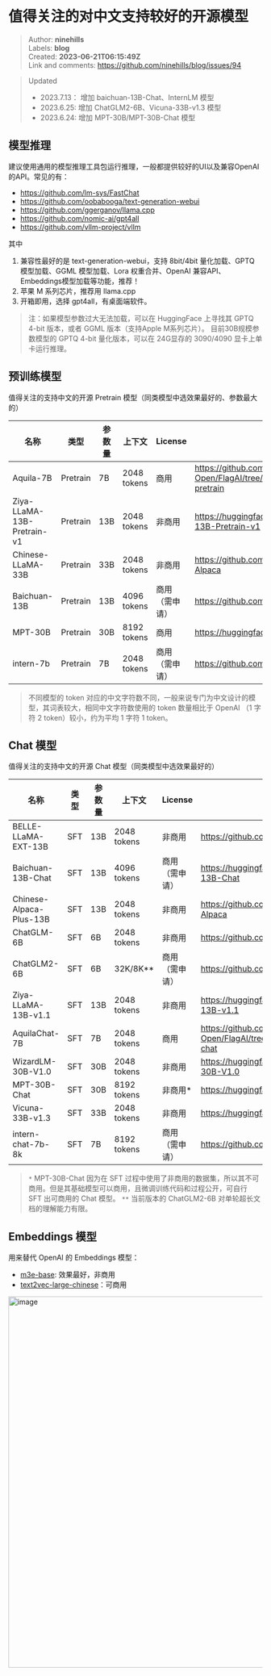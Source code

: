 # 值得关注的对中文支持较好的开源模型

> Author: **ninehills**  
> Labels: **blog**  
> Created: **2023-06-21T06:15:49Z**  
> Link and comments: <https://github.com/ninehills/blog/issues/94>  


> Updated  
> - 2023.7.13： 增加 baichuan-13B-Chat、InternLM 模型
> - 2023.6.25: 增加 ChatGLM2-6B、Vicuna-33B-v1.3  模型
> - 2023.6.24: 增加 MPT-30B/MPT-30B-Chat 模型

## 模型推理

建议使用通用的模型推理工具包运行推理，一般都提供较好的UI以及兼容OpenAI 的API。常见的有：

- https://github.com/lm-sys/FastChat
- https://github.com/oobabooga/text-generation-webui
- https://github.com/ggerganov/llama.cpp
- https://github.com/nomic-ai/gpt4all
- https://github.com/vllm-project/vllm

其中

1. 兼容性最好的是 text-generation-webui，支持 8bit/4bit 量化加载、GPTQ 模型加载、GGML 模型加载、Lora 权重合并、OpenAI 兼容API、Embeddings模型加载等功能，推荐！
2. 苹果 M 系列芯片，推荐用 llama.cpp
3. 开箱即用，选择 gpt4all，有桌面端软件。

> 注：如果模型参数过大无法加载，可以在 HuggingFace 上寻找其 GPTQ 4-bit 版本，或者 GGML 版本（支持Apple M系列芯片）。
> 目前30B规模参数模型的 GPTQ 4-bit 量化版本，可以在 24G显存的 3090/4090 显卡上单卡运行推理。

## 预训练模型

值得关注的支持中文的开源 Pretrain 模型（同类模型中选效果最好的、参数最大的）

| 名称                       | 类型     | 参数量 | 上下文      | License | 地址                                                                              |
| -------------------------- | -------- | ------ | ----------- | ------- | --------------------------------------------------------------------------------- |
| Aquila-7B                  | Pretrain | 7B     | 2048 tokens | 商用    | https://github.com/FlagAI-Open/FlagAI/tree/master/examples/Aquila/Aquila-pretrain |
| Ziya-LLaMA-13B-Pretrain-v1 | Pretrain | 13B    | 2048 tokens | 非商用  | https://huggingface.co/IDEA-CCNL/Ziya-LLaMA-13B-Pretrain-v1                       |
| Chinese-LLaMA-33B          | Pretrain | 33B    | 2048 tokens | 非商用  | https://github.com/ymcui/Chinese-LLaMA-Alpaca                                     |
|  Baichuan-13B     |    Pretrain  |  13B   |    4096 tokens     |   商用（需申请）    |        https://github.com/baichuan-inc/baichuan-13B     |
| MPT-30B | Pretrain | 30B | 8192 tokens | 商用 | https://huggingface.co/mosaicml/mpt-30b |
| intern-7b | Pretrain | 7B | 2048 tokens | 商用（需申请）| https://github.com/InternLM/InternLM |

> 不同模型的 token 对应的中文字符数不同，一般来说专门为中文设计的模型，其词表较大，相同中文字符数使用的 token 数量相比于 OpenAI （1 字符 2 token）较小，约为平均 1 字符 1 token。

## Chat 模型

值得关注的支持中文的开源 Chat 模型（同类模型中选效果最好的）

| 名称                    | 类型 | 参数量 | 上下文      | License | 地址                                                                          |
| ----------------------- | ---- | ------ | ----------- | ------- | ----------------------------------------------------------------------------- |
| BELLE-LLaMA-EXT-13B     | SFT  | 13B    | 2048 tokens | 非商用  | https://github.com/LianjiaTech/BELLE                                          |
| Baichuan-13B-Chat | SFT | 13B | 4096 tokens | 商用（需申请）| https://huggingface.co/baichuan-inc/Baichuan-13B-Chat |
| Chinese-Alpaca-Plus-13B | SFT  | 13B    | 2048 tokens | 非商用  | https://github.com/ymcui/Chinese-LLaMA-Alpaca                                 |
| ChatGLM-6B              | SFT  | 6B     | 2048 tokens | 非商用  | https://github.com/THUDM/ChatGLM-6B                                           |
| ChatGLM2-6B | SFT | 6B | 32K/8K** | 商用（需申请） | https://github.com/THUDM/ChatGLM2-6B |
| Ziya-LLaMA-13B-v1.1     | SFT  | 13B    | 2048 tokens | 非商用  | https://huggingface.co/IDEA-CCNL/Ziya-LLaMA-13B-v1.1                          |
| AquilaChat-7B           | SFT  | 7B     | 2048 tokens | 商用    | https://github.com/FlagAI-Open/FlagAI/tree/master/examples/Aquila/Aquila-chat |
|  WizardLM-30B-V1.0   |  SFT |  30B |  2048 tokens |  非商用  | https://huggingface.co/WizardLM/WizardLM-30B-V1.0     |
| MPT-30B-Chat | SFT | 30B | 8192 tokens | 非商用* | https://huggingface.co/mosaicml/mpt-30b-chat |
| Vicuna-33B-v1.3 | SFT | 33B | 2048 tokens | 非商用 | https://huggingface.co/lmsys/vicuna-33b-v1.3 |
| intern-chat-7b-8k | SFT | 7B | 8192 tokens | 商用（需申请）| https://github.com/InternLM/InternLM |

> `*` MPT-30B-Chat 因为在 SFT 过程中使用了非商用的数据集，所以其不可商用。但是其基础模型可以商用，且微调训练代码和过程公开，可自行 SFT 出可商用的 Chat 模型。
> `**` 当前版本的 ChatGLM2-6B 对单轮超长文档的理解能力有限。

## Embeddings 模型

用来替代 OpenAI 的 Embeddings 模型：

- [m3e-base](https://huggingface.co/moka-ai/m3e-base): 效果最好，非商用
- [text2vec-large-chinese](https://huggingface.co/GanymedeNil/text2vec-large-chinese)：可商用

<img width="736" alt="image" src="https://github.com/ninehills/ninehills.github.io/assets/270298/b9fcaefd-bac0-4094-91c0-b616a08a8696">
